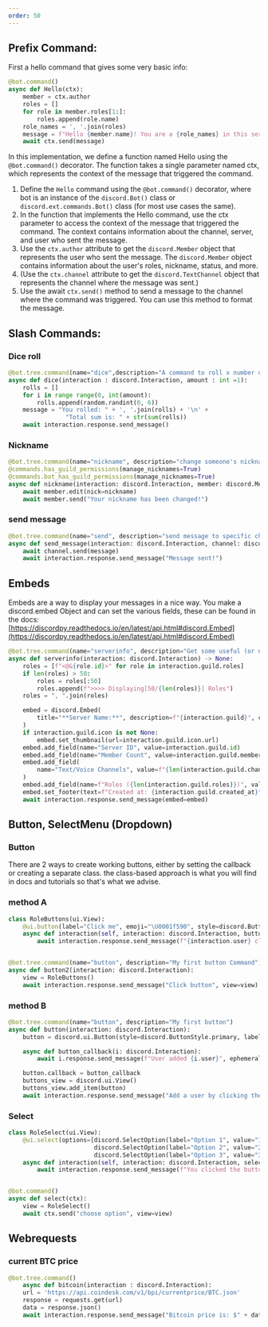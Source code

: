 ```yaml
---
order: 50
--- 
```

 ##   Prefix Command: 
First a hello command that gives some very basic info:
```py
@bot.command()
async def Hello(ctx):
    member = ctx.author
    roles = []
    for role in member.roles[1:]:
        roles.append(role.name)
    role_names = ', '.join(roles)
    message = f"Hello {member.name}! You are a {role_names} in this server."
    await ctx.send(message)
```
In this implementation, we define a function named Hello using the `@bot.command()` decorator. The function takes a single parameter named ctx, which represents the context of the message that triggered the command.

1. Define the `Hello` command using the `@bot.command()` decorator, where bot is an instance of the `discord.Bot()` class or `discord.ext.commands.Bot()` class (for most use cases the same).
2. In the function that implements the Hello command, use the ctx parameter to access the context of the message that triggered the command. The context contains information about the channel, server, and user who sent the message.
3. Use the `ctx.author` attribute to get the `discord.Member` object that represents the user who sent the message. The `discord.Member` object contains information about the user's roles, nickname, status, and more.
4. (Use the `ctx.channel` attribute to get the `discord.TextChannel` object that represents the channel where the message was sent.)
5. Use the await `ctx.send()` method to send a message to the channel where the command was triggered. You can use this method to format the message.


 ##    Slash Commands:
### Dice roll
```py
@bot.tree.command(name="dice",description="A command to roll x number of dice")
async def dice(interaction : discord.Interaction, amount : int =1):
    rolls = []
    for i in range range(0, int(amount):
        rolls.append(random.randint(0, 6))
    message = "You rolled: " + ', '.join(rolls) + '\n' +
                "Total sum is: " + str(sum(rolls))
    await interaction.response.send_message()
``` 
###  Nickname
```py
@bot.tree.command(name="nickname", description="change someone's nickname")
@commands.has_guild_permissions(manage_nicknames=True)
@commands.bot_has_guild_permissions(manage_nicknames=True)
async def nickname(interaction: discord.Interaction, member: discord.Member, nickname: str):
    await member.edit(nick=nickname)
    await member.send("Your nickname has been changed!")
```
### send message
```py
@bot.tree.command(name="send", description="send message to specific channel")
async def send_message(interaction: discord.Interaction, channel: discord.TextChannel, message: str):
    await channel.send(message)
    await interaction.response.send_message("Message sent!")
```

## Embeds
 Embeds are a way to display your messages in a nice way.
 You make a discord.embed Object and can set the various fields, these can be found in the docs: 
[https://discordpy.readthedocs.io/en/latest/api.html#discord.Embed](https://discordpy.readthedocs.io/en/latest/api.html#discord.Embed)
```py
@bot.tree.command(name="serverinfo", description="Get some useful (or not) information about the server.")
async def serverinfo(interaction: discord.Interaction) -> None:
    roles = [f"<@&{role.id}>" for role in interaction.guild.roles]
    if len(roles) > 50:
        roles = roles[:50]
        roles.append(f">>>> Displaying[50/{len(roles)}] Roles")
    roles = ", ".join(roles)

    embed = discord.Embed(
        title="**Server Name:**", description=f"{interaction.guild}", color=0x9C84EF
    )
    if interaction.guild.icon is not None:
        embed.set_thumbnail(url=interaction.guild.icon.url)
    embed.add_field(name="Server ID", value=interaction.guild.id)
    embed.add_field(name="Member Count", value=interaction.guild.member_count)
    embed.add_field(
        name="Text/Voice Channels", value=f"{len(interaction.guild.channels)}"
    )
    embed.add_field(name=f"Roles ({len(interaction.guild.roles)})", value=roles)
    embed.set_footer(text=f"Created at: {interaction.guild.created_at}")
    await interaction.response.send_message(embed=embed)
```
    
## Button, SelectMenu (Dropdown)
### Button
There are 2 ways to create working buttons, either by setting the callback or creating a separate class. the class-based approach is what you will find in docs and tutorials so that's what we advise.
### method A
```py
class RoleButtons(ui.View):
    @ui.button(label="Click me", emoji="\U0001f590", style=discord.ButtonStyle.blurple)
    async def interaction(self, interaction: discord.Interaction, button: discord.Button):
        await interaction.response.send_message(f"{interaction.user} clicked the button")


@bot.tree.command(name="button", description="My first button Command")
async def button2(interaction: discord.Interaction):
    view = RoleButtons()
    await interaction.response.send_message("Click button", view=view)
```
### method B
```py
@bot.tree.command(name="button", description="My first button")
async def button(interaction: discord.Interaction):
    button = discord.ui.Button(style=discord.ButtonStyle.primary, label="Add a user")

    async def button_callback(i: discord.Interaction):
        await i.response.send_message(f"User added {i.user}", ephemeral=True)

    button.callback = button_callback
    buttons_view = discord.ui.View()
    buttons_view.add_item(button)
    await interaction.response.send_message("Add a user by clicking the button", view=buttons_view)
```

### Select
```py
class RoleSelect(ui.View):
    @ui.select(options=[discord.SelectOption(label="Option 1", value="1"),
                        discord.SelectOption(label="Option 2", value="2"),
                        discord.SelectOption(label="Option 3", value="3")])
    async def interaction(self, interaction: discord.Interaction, select):
        await interaction.response.send_message(f"You clicked the button {select.values}")


@bot.command()
async def select(ctx):
    view = RoleSelect()
    await ctx.send("choose option", view=view)
```
    
## Webrequests
### current BTC price
```py
@bot.tree.command()
    async def bitcoin(interaction : discord.Interaction):
    url = 'https://api.coindesk.com/v1/bpi/currentprice/BTC.json'
    response = requests.get(url)
    data = response.json()
    await interaction.response.send_message("Bitcoin price is: $" + data['bpi']['USD']['rate'])
```